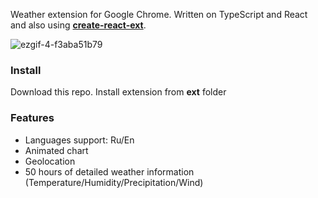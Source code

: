 Weather extension for Google Chrome. Written on TypeScript and React and also using **[create-react-ext](https://github.com/prg938/create-react-ext)**.

![ezgif-4-f3aba51b79](https://user-images.githubusercontent.com/7237762/224493389-fdd05f5a-7378-42a1-a6f3-dd86e12ffaae.gif)

### Install
Download this repo. Install extension from **ext** folder

### Features
* Languages support: Ru/En
* Animated chart
* Geolocation
* 50 hours of detailed weather information (Temperature/Humidity/Precipitation/Wind)

